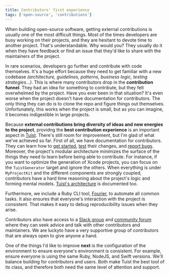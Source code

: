 ```yaml
---
title: Contributors' first experience
tags: ['open-source', 'contributions']
---
```


When building open-source software,
getting external contributions is usually one of the most difficult things.
Most of the times developers are busy working on their projects,
and they are hesitant to devote time to another project.
That's understandable.
Why would you?
They usually do it when they have feedback or find an issue that they'd like to share with the maintainers of the project.

In rare scenarios,
developers go further and contribute with code themselves.
It's a huge effort because they need to get familiar with a new codebase _(architecture, guidelines, patterns, business logic, testing strategies...)_.
This is where many contributors drop in the **contribution funnel**.
They had an idea for something to contribute,
but they felt overwhelmed by the project.
Have you ever been in that situation?
It's even worse when the project doesn't have documentation for contributors.
The only thing they can do is to clone the repo and figure things out themselves.
Unfortunately,
this works when the project is small,
but as you can imagine,
it becomes indigestible in large projects.

Because **external contributions bring diversity of ideas and new energies to the project**,
providng the **best contribution experience** is an important aspect in [Tuist](https://tuist.io).
There's still room for improvement,
but I'm glad of what we've achieved so far.
First of all,
we have documentation for contributors.
They can learn how to [get started](https://docs.tuist.io/contributors/get-started/),
[test](https://docs.tuist.io/contributors/testing-strategy) their changes,
and [report bugs](https://docs.tuist.io/contributors/reporting-bugs).
Moreover,
the project's modular architecture minimizes the surface of the things they need to learn before being able to contribute.
For instance,
if you want to optimize the generation of Xcode projects,
you can focus on the `TuistGenerator` target and ignore the others.
When everything is under `MyProjectKit` and the different components are strongly coupled,
contributors have a hard time reasoning about the project's logic and forming mental models.
[Tuist's architecture](https://docs.tuist.io/contributors/architecture) is documented too.

Furthermore,
we include a Ruby CLI tool,
[Fourier](https://github.com/tuist/tuist/tree/main/projects/fourier),
to automate all common tasks.
It also ensures that everyone's interaction with the project is consistent.
That makes it easy to debug reproducibility issues when they arise.

Contributors also have access to a [Slack group](https://join.slack.com/t/tuistapp/shared_invite/zt-g38gajhj-D6LLakrPnVCy4sLm24KxaQ) and [community forum](https://github.com/tuist/tuist/discussions) where they can seek advice and talk with other contributors and maintainers.
We are luckyto have a very supportive group of contributors that are always open to give anyone a hand.

One of the things I'd like to improve **next** is the configuration of the environment to ensure everyone's environment is consistent.
For example, ensure everyone is using the same Ruby, NodeJS, and Swift versions.
We'll balance building for contributors and users.
Both make Tuist the best tool of its class,
and therefore both need the same level of attention and support.
